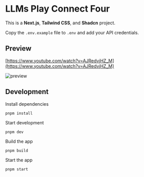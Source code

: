 # LLMs Play Connect Four

This is a **Next.js**, **Tailwind CSS**, and **Shadcn** project.

Copy the `.env.example` file to `.env` and add your API credentials.

## Preview

[https://www.youtube.com/watch?v=AJRedvjHZ_M](https://www.youtube.com/watch?v=AJRedvjHZ_M)

![preview](https://github.com/user-attachments/assets/01377752-34de-408f-962f-9afd1a3d22ec)

## Development

Install dependencies

```
pnpm install
```

Start development

```
pnpm dev
```

Build the app

```
pnpm build
```

Start the app

```
pnpm start
```
